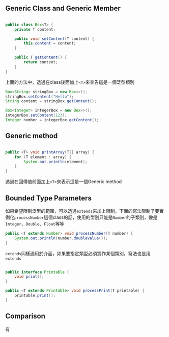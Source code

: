 
## Generic Class and Generic Member

```java

public class Box<T> {
    private T content;

    public void setContent(T content) {
        this.content = content;
    }

    public T getContent() {
        return content;
    }
}

```

上面的方法中，透過在class後面加上`<T>`來宣告這是一個泛型類別

```java
Box<String> stringBox = new Box<>();
stringBox.setContent("Hello");
String content = stringBox.getContent();

Box<Integer> integerBox = new Box<>();
integerBox.setContent(123);
Integer number = integerBox.getContent();
```

## Generic method

```java

public <T> void printArray(T[] array) {
    for (T element : array) {
        System.out.println(element);
    }
}

```

透過在回傳值前面加上`<T>`來表示這是一個Generic method


## Bounded Type Parameters

如果希望限制泛型的範圍，可以透過`extends`來加上限制，下面的寫法限制了要實例化`processNumber`這個class的話，使用的型別只能是`Number`的子類別，像是`Integer`、`Double`、`Float`等等

```java
public <T extends Number> void processNumber(T number) {
    System.out.println(number.doubleValue());
}

```

`extends`同樣適用於介面，如果要指定類型必須實作某個類別，寫法也是用`extends`

```java

public interface Printable {
    void print();
}

public <T extends Printable> void processPrint(T printable) {
    printable.print();
}

```

## Comparison

有